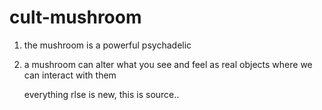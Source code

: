 # cult-mushroom

1. the mushroom is a
   powerful psychadelic

2. a mushroom can alter what
   you see and feel as real
   objects where we
   can interact with them

   everything rlse is new,
   this is source..
